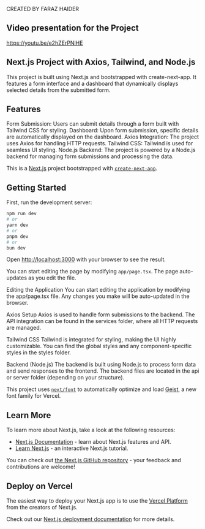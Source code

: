 CREATED BY FARAZ HAIDER

## Video presentation for the Project
https://youtu.be/e2hZErPNlHE

## Next.js Project with Axios, Tailwind, and Node.js
This project is built using Next.js and bootstrapped with create-next-app. It features a form interface and a dashboard that dynamically displays selected details from the submitted form.

## Features
Form Submission: Users can submit details through a form built with Tailwind CSS for styling.
Dashboard: Upon form submission, specific details are automatically displayed on the dashboard.
Axios Integration: The project uses Axios for handling HTTP requests.
Tailwind CSS: Tailwind is used for seamless UI styling.
Node.js Backend: The project is powered by a Node.js backend for managing form submissions and processing the data.

This is a [Next.js](https://nextjs.org) project bootstrapped with [`create-next-app`](https://nextjs.org/docs/app/api-reference/cli/create-next-app).

## Getting Started

First, run the development server:

```bash
npm run dev
# or
yarn dev
# or
pnpm dev
# or
bun dev
```

Open [http://localhost:3000](http://localhost:3000) with your browser to see the result.

You can start editing the page by modifying `app/page.tsx`. The page auto-updates as you edit the file.

Editing the Application
You can start editing the application by modifying the app/page.tsx file. Any changes you make will be auto-updated in the browser.

Axios Setup
Axios is used to handle form submissions to the backend. The API integration can be found in the services folder, where all HTTP requests are managed.

Tailwind CSS
Tailwind is integrated for styling, making the UI highly customizable. You can find the global styles and any component-specific styles in the styles folder.

Backend (Node.js)
The backend is built using Node.js to process form data and send responses to the frontend. The backend files are located in the api or server folder (depending on your structure).

This project uses [`next/font`](https://nextjs.org/docs/app/building-your-application/optimizing/fonts) to automatically optimize and load [Geist](https://vercel.com/font), a new font family for Vercel.

## Learn More

To learn more about Next.js, take a look at the following resources:

- [Next.js Documentation](https://nextjs.org/docs) - learn about Next.js features and API.
- [Learn Next.js](https://nextjs.org/learn) - an interactive Next.js tutorial.

You can check out [the Next.js GitHub repository](https://github.com/vercel/next.js) - your feedback and contributions are welcome!

## Deploy on Vercel

The easiest way to deploy your Next.js app is to use the [Vercel Platform](https://vercel.com/new?utm_medium=default-template&filter=next.js&utm_source=create-next-app&utm_campaign=create-next-app-readme) from the creators of Next.js.

Check out our [Next.js deployment documentation](https://nextjs.org/docs/app/building-your-application/deploying) for more details.
